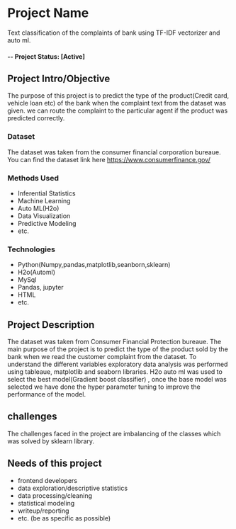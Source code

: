 
# Project Name
Text classification of the complaints of bank using TF-IDF vectorizer and auto ml.

#### -- Project Status: [Active]

## Project Intro/Objective
The purpose of this project is to predict the type of the product(Credit card, vehicle loan etc) of the bank when the complaint text from the dataset was given.
we can route the complaint to the particular agent if the product was predicted correctly.

### Dataset
 The dataset was taken from the consumer financial corporation bureaue.
 You can find the dataset link here https://www.consumerfinance.gov/

### Methods Used
* Inferential Statistics
* Machine Learning
* Auto ML(H2o)
* Data Visualization
* Predictive Modeling
* etc.

### Technologies
* Python(Numpy,pandas,matplotlib,seanborn,sklearn)
* H2o(Automl)
* MySql
* Pandas, jupyter
* HTML
* etc. 

## Project Description
The dataset was taken from Consumer Financial Protection bureaue. The main purpose of the project is to predict the type of the product sold by the bank when we read the customer complaint from the dataset. To understand the different variables exploratory data analysis was performed using tableaue, matplotlib and seaborn libraries.
H2o auto ml was used to select the best model(Gradient boost classifier) , once the base model was selected we have done the hyper parameter tuning to improve the performance of the model.
## challenges
The challenges faced in the project are imbalancing of the classes which was solved by sklearn library.

## Needs of this project

- frontend developers
- data exploration/descriptive statistics
- data processing/cleaning
- statistical modeling
- writeup/reporting
- etc. (be as specific as possible)

